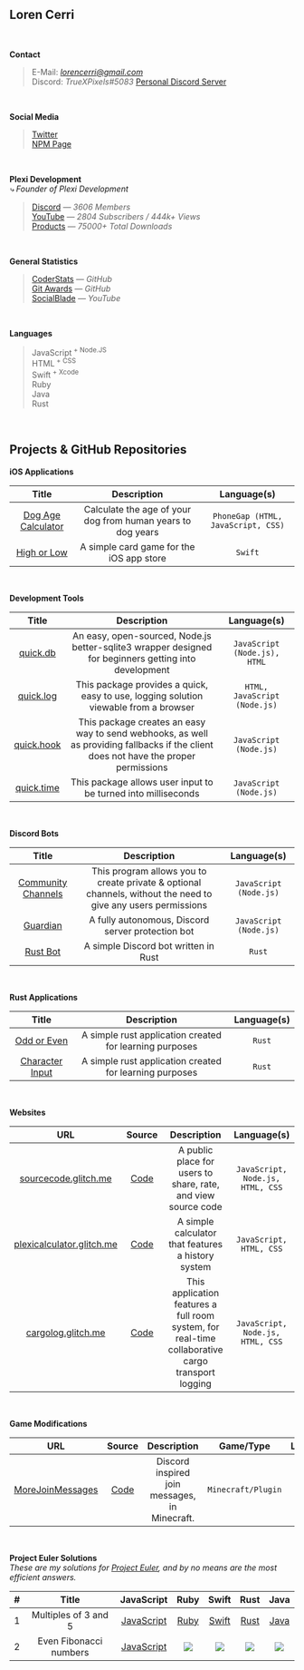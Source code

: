 ## Loren Cerri

<br>

**Contact**
> E-Mail: *lorencerri@gmail.com* <br>
> Discord: *TrueXPixels#5083*
> [Personal Discord Server](https://discord.gg/EZQs37J)

<br>

**Social Media**
> [Twitter](https://twitter.com/truexpixels) <br>
> [NPM Page](https://www.npmjs.com/~truexpixels) <br>

<br>

**Plexi Development** <br>
*⤷ Founder of Plexi Development*
> [Discord](https://discord.gg/plexidev) — *3606 Members* <br>
> [YouTube](https://youtube.com/c/TrueXPixels) — *2804 Subscribers / 444k+ Views* <br>
> [Products](https://npm-stat.com/charts.html?package=quick.db&package=quick.hook&package=quick.time&from=2016-10-17&to=2018-10-17) — *75000+ Total Downloads*

<br>

**General Statistics**
> [CoderStats](https://coderstats.net/github/#TrueXPixels) — *GitHub* <br>
> [Git Awards](http://git-awards.com/users/truexpixels) — *GitHub* <br>
> [SocialBlade](https://socialblade.com/youtube/user/truexpixels) — *YouTube*

<br>

**Languages** <br>
> JavaScript<sup> + Node.JS</sup> <br>
> HTML<sup> + CSS</sup> <br>
> Swift<sup> + Xcode</sup> <br>
> Ruby <br>
> Java <br>
> Rust <br>

<br>

## Projects & GitHub Repositories

**iOS Applications**

Title | Description | Language(s)
:---: | :---: | :---:
[Dog Age Calculator](https://itunes.apple.com/us/app/dog-age-calculator/id1432254594?mt=8) | Calculate the age of your dog from human years to dog years | `PhoneGap (HTML, JavaScript, CSS)`
[High or Low](https://github.com/TrueXPixels/High-or-Low) | A simple card game for the iOS app store | `Swift`

<br>

**Development Tools**

Title | Description | Language(s)
:---: | :---: | :---:
[quick.db](https://github.com/TrueXPixels/quick.db) | An easy, open-sourced, Node.js better-sqlite3 wrapper designed for beginners getting into development | `JavaScript (Node.js), HTML`
[quick.log](https://github.com/TrueXPixels/quick.log) | This package provides a quick, easy to use, logging solution viewable from a browser | `HTML, JavaScript (Node.js)`
[quick.hook](https://github.com/TrueXPixels/quick.hook) | This package creates an easy way to send webhooks, as well as providing fallbacks if the client does not have the proper permissions | `JavaScript (Node.js)`
[quick.time](https://www.npmjs.com/package/quick.time) | This package allows user input to be turned into milliseconds | `JavaScript (Node.js)`

<br>

**Discord Bots**

Title | Description | Language(s)
:---: | :---: | :---:
[Community Channels](https://github.com/TrueXPixels/Community-Channels) | This program allows you to create private & optional channels, without the need to give any users permissions | `JavaScript (Node.js)`
[Guardian](https://github.com/TrueXPixels/Guardian) | A fully autonomous, Discord server protection bot | `JavaScript (Node.js)`
[Rust Bot](https://github.com/TrueXPixels/Rust_Bot) | A simple Discord bot written in Rust | `Rust`

<br>

**Rust Applications**

Title | Description | Language(s)
:---: | :---: | :---:
[Odd or Even](https://github.com/TrueXPixels/odd_or_even) | A simple rust application created for learning purposes | `Rust`
[Character Input](https://github.com/TrueXPixels/character_input) | A simple rust application created for learning purposes | `Rust`

<br>

**Websites**

URL | Source | Description | Language(s)
:---: | :---: | :---: | :---:
[sourcecode.glitch.me](https://sourcecode.glitch.me/) | [Code](https://glitch.com/edit/#!/sourcecode) | A public place for users to share, rate, and view source code | `JavaScript, Node.js, HTML, CSS`
[plexicalculator.glitch.me](https://plexicalculator.glitch.me/) | [Code](https://glitch.com/edit/#!/plexicalculator) | A simple calculator that features a history system | `JavaScript, HTML, CSS`
[cargolog.glitch.me](https://cargolog.glitch.me/) | [Code](https://glitch.com/edit/#!/cargolog) | This application features a full room system, for real-time collaborative cargo transport logging | `JavaScript, Node.js, HTML, CSS`

<br>

**Game Modifications**

URL | Source | Description | Game/Type | Language(s)
:---: | :---: | :---: | :---: | :---:
[MoreJoinMessages](https://www.spigotmc.org/resources/morejoinmessages.61654) | [Code](https://github.com/TrueXPixels/MoreJoinMessages) | Discord inspired join messages, in Minecraft. | `Minecraft/Plugin` | `Java`

<br>

**Project Euler Solutions** <br>
*These are my solutions for [Project Euler](https://projecteuler.net/), and by no means are the most efficient answers.*
  
\# | Title | JavaScript | Ruby | Swift | Rust | Java
:---: | :---: | :---: | :---: | :---: | :---: | :---:
1 | Multiples of 3 and 5 | [JavaScript](https://repl.it/@lorencerri/project-euler-1) | [Ruby](https://repl.it/@lorencerri/project-euler-1ruby) | [Swift](https://repl.it/@lorencerri/project-euler-1swift) | [Rust](https://repl.it/@lorencerri/project-euler-1rust) | [Java](https://repl.it/@lorencerri/project-euler-1java)
2 | Even Fibonacci numbers | [JavaScript](https://repl.it/@lorencerri/project-euler-2) | ![](https://cdn0.iconfinder.com/data/icons/octicons/1024/x-24.png) | ![](https://cdn0.iconfinder.com/data/icons/octicons/1024/x-24.png) | ![](https://cdn0.iconfinder.com/data/icons/octicons/1024/x-24.png) | ![](https://cdn0.iconfinder.com/data/icons/octicons/1024/x-24.png)
